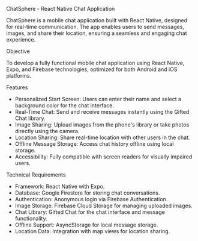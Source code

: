 ChatSphere - React Native Chat Application

ChatSphere is a mobile chat application built with React Native, designed for real-time communication. 
The app enables users to send messages, images, and share their location, ensuring a seamless and engaging chat experience.

Objective

To develop a fully functional mobile chat application using React Native, Expo, and Firebase technologies, 
optimized for both Android and iOS platforms.

Features

- Personalized Start Screen: Users can enter their name and select a background color for the chat interface.
- Real-Time Chat: Send and receive messages instantly using the Gifted Chat library.
- Image Sharing: Upload images from the phone's library or take photos directly using the camera.
- Location Sharing: Share real-time location with other users in the chat.
- Offline Message Storage: Access chat history offline using local storage.
- Accessibility: Fully compatible with screen readers for visually impaired users.

Technical Requirements

- Framework: React Native with Expo.
- Database: Google Firestore for storing chat conversations.
- Authentication: Anonymous login via Firebase Authentication.
- Image Storage: Firebase Cloud Storage for managing uploaded images.
- Chat Library: Gifted Chat for the chat interface and message functionality.
- Offline Support: AsyncStorage for local message storage.
- Location Data: Integration with map views for location sharing.


